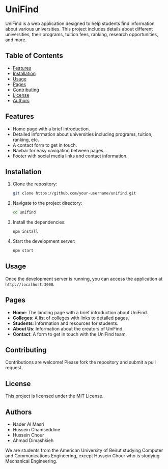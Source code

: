 # UniFind

UniFind is a web application designed to help students find information about various universities. This project includes details about different universities, their programs, tuition fees, ranking, research opportunities, and more.

## Table of Contents
- [Features](#features)
- [Installation](#installation)
- [Usage](#usage)
- [Pages](#pages)
- [Contributing](#contributing)
- [License](#license)
- [Authors](#authors)

## Features
- Home page with a brief introduction.
- Detailed information about universities including programs, tuition, ranking, etc.
- A contact form to get in touch.
- Navbar for easy navigation between pages.
- Footer with social media links and contact information.

## Installation
1. Clone the repository:
    ```bash
    git clone https://github.com/your-username/unifind.git
    ```
2. Navigate to the project directory:
    ```bash
    cd unifind
    ```
3. Install the dependencies:
    ```bash
    npm install
    ```
4. Start the development server:
    ```bash
    npm start
    ```

## Usage
Once the development server is running, you can access the application at `http://localhost:3000`.

## Pages
- **Home**: The landing page with a brief introduction about UniFind.
- **Colleges**: A list of colleges with links to detailed pages.
- **Students**: Information and resources for students.
- **About Us**: Information about the creators of UniFind.
- **Contact**: A form to get in touch with the UniFind team.

## Contributing
Contributions are welcome! Please fork the repository and submit a pull request.

## License
This project is licensed under the MIT License.

## Authors
- Nader Al Masri
- Hussein Chamseddine
- Hussein Chour
- Ahmad Dimashkieh

We are students from the American University of Beirut studying Computer and Communications Engineering, except Hussein Chour who is studying Mechanical Engineering.
